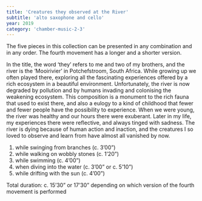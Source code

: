 ```yaml
---
title: 'Creatures they observed at the River'
subtitle: 'alto saxophone and cello'
year: 2019
category: 'chamber-music-2-3'
---
```


The five pieces in this collection can be presented in any combination and in any order. The fourth movement has a longer and a shorter version.

In the title, the word ‘they’ refers to me and two of my brothers, and the river is the ‘Mooirivier’ in Potchefstroom, South Africa. While growing up we often played there, exploring all the fascinating experiences offered by a rich ecosystem in a beautiful environment. Unfortunately, the river is now degraded by pollution and by humans invading and colonising the weakening ecosystem. This composition is a monument to the rich fauna that used to exist there, and also a eulogy to a kind of childhood that fewer and fewer people have the possibility to experience. When we were young, the river was healthy and our hours there were exuberant. Later in my life, my experiences there were reflective, and always tinged with sadness. The river is dying because of human action and inaction, and the creatures I so loved to observe and learn from have almost all vanished by now.

1. while swinging from branches (c. 3’00”)
2. while walking on wobbly stones (c. 1’20”)
3. while swimming (c. 4’00”)
4. when diving into the water (c. 3’00” or c. 5’10”)
5. while drifting with the sun (c. 4’00”)

Total duration: c. 15’30” or 17’30” depending on which version of the fourth movement is performed